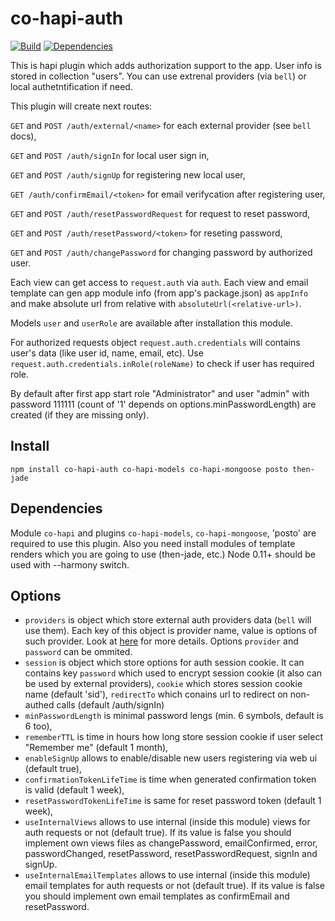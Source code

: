 co-hapi-auth
===========

[![Build](https://travis-ci.org/bandwidthcom/co-hapi-auth.png)](https://travis-ci.org/bandwidthcom/co-hapi-auth)
[![Dependencies](https://david-dm.org/bandwidthcom/co-hapi-auth.png)](https://david-dm.org/bandwidthcom/co-hapi-auth)

This is hapi plugin which adds authorization support to the app. User info is stored in collection "users". You can use extrenal providers (via `bell`) or local authetntification if need.

This plugin will create next routes:

`GET` and `POST /auth/external/<name>` for each external provider (see `bell` docs),

`GET` and `POST /auth/signIn` for local user sign in,

`GET` and `POST /auth/signUp` for registering new local user,

`GET /auth/confirmEmail/<token>` for email verifycation after registering user,

`GET` and `POST /auth/resetPasswordRequest` for request to reset password,

`GET` and `POST /auth/resetPassword/<token>` for reseting password,

`GET` and `POST /auth/changePassword` for changing password by authorized user.

Each view can get access to `request.auth` via `auth`. Each view and email template can gen app module info (from app's package.json) as `appInfo` and make absolute url from relative with `absoluteUrl(<relative-url>)`.

Models `user` and `userRole` are available after installation this module.

For authorized requests object `request.auth.credentials` will contains user's data (like user id, name, email, etc). Use `request.auth.credentials.inRole(roleName)` to check if user has required role.

By default after first app start role "Administrator" and user "admin" with password 111111 (count of '1' depends on options.minPasswordLength) are created (if they are missing only).


## Install

```
npm install co-hapi-auth co-hapi-models co-hapi-mongoose posto then-jade
```

## Dependencies
Module `co-hapi` and plugins `co-hapi-models`, `co-hapi-mongoose`, 'posto' are required to use this plugin.
Also you need install modules of template renders which you are going to use (then-jade, etc.)
Node 0.11+ should be used with --harmony switch.

## Options
 * `providers` is object which store external auth providers data (`bell` will use them). Each key of this object is provider name, value is options of such provider. Look at [here](https://github.com/hapijs/bell) for more details. Options `provider` and `password` can be ommited.
 * `session` is object which store options for auth session cookie. It can contains key `password` which used to encrypt session cookie (it also can be used by external providers), `cookie` which stores session cookie name (default 'sid'), `redirectTo` which conains url to redirect on non-authed calls (default /auth/signIn)
 * `minPasswordLength` is minimal password lengs (min. 6 symbols, default is 6 too),
 * `rememberTTL` is time in hours how long store session cookie if user select "Remember me" (default  1 month),
 * `enableSignUp` allows to enable/disable new users registering via web ui (default true),
 * `confirmationTokenLifeTime` is time when generated confirmation token is valid (default 1 week),
 * `resetPasswordTokenLifeTime` is same for reset password token (default 1 week),
 * `useInternalViews` allows to use internal (inside this module) views for auth requests or not (default true). If its value is false you should implement own views files as changePassword, emailConfirmed, error, passwordChanged, resetPassword, resetPasswordRequest, signIn and signUp.
* `useInternalEmailTemplates` allows to use internal (inside this module) email templates for auth requests or not (default true). If its value is false you should implement own email templates as confirmEmail and resetPassword.
